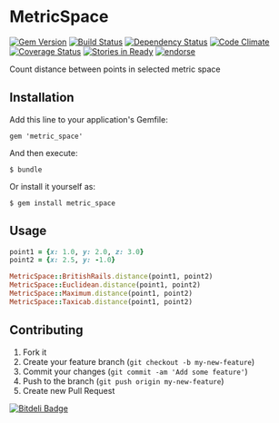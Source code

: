 # MetricSpace
[![Gem Version](https://badge.fury.io/rb/metric_space.png)](http://badge.fury.io/rb/metric_space)
[![Build Status](https://travis-ci.org/fractalsoft/metric_space.png)](https://travis-ci.org/fractalsoft/metric_space)
[![Dependency Status](https://gemnasium.com/fractalsoft/metric_space.png)](https://gemnasium.com/fractalsoft/metric_space)
[![Code Climate](https://codeclimate.com/repos/5284ca66c7f3a33dc60188d0/badges/d0e441e80cd901fccae0/gpa.png)](https://codeclimate.com/repos/5284ca66c7f3a33dc60188d0/feed)
[![Coverage Status](https://coveralls.io/repos/fractalsoft/metric_space/badge.png)](https://coveralls.io/r/fractalsoft/metric_space)
[![Stories in Ready](https://badge.waffle.io/fractalsoft/metric_space.png)](http://waffle.io/fractalsoft/metric_space)
[![endorse](https://api.coderwall.com/torrocus/endorsecount.png)](https://coderwall.com/torrocus)

Count distance between points in selected metric space

## Installation

Add this line to your application's Gemfile:

    gem 'metric_space'

And then execute:

    $ bundle

Or install it yourself as:

    $ gem install metric_space

## Usage

```ruby
point1 = {x: 1.0, y: 2.0, z: 3.0}
point2 = {x: 2.5, y: -1.0}

MetricSpace::BritishRails.distance(point1, point2)
MetricSpace::Euclidean.distance(point1, point2)
MetricSpace::Maximum.distance(point1, point2)
MetricSpace::Taxicab.distance(point1, point2)
```
## Contributing

1. Fork it
2. Create your feature branch (`git checkout -b my-new-feature`)
3. Commit your changes (`git commit -am 'Add some feature'`)
4. Push to the branch (`git push origin my-new-feature`)
5. Create new Pull Request


[![Bitdeli Badge](https://d2weczhvl823v0.cloudfront.net/fractalsoft/metric_space/trend.png)](https://bitdeli.com/free "Bitdeli Badge")

